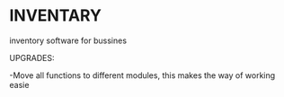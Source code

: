 # INVENTARY
inventory software for bussines

UPGRADES:

-Move all functions to different modules, this makes the way of working easie